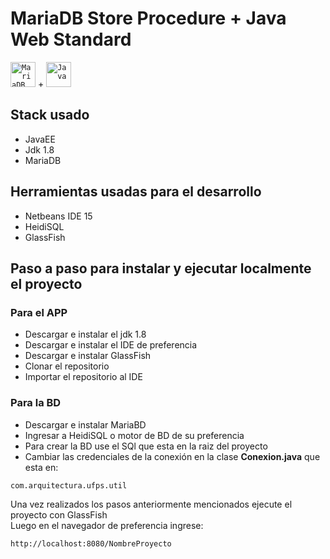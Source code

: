 # MariaDB Store Procedure + Java Web Standard 
<code><img src="https://th.bing.com/th/id/R.e15d011fdfddb39db6df8efb30cc9248?rik=ypC%2bv1ziRsmSNg&pid=ImgRaw&r=0" width="40" height="40" title="MariaDB"></code> 
+
<code><img src="https://cdn-icons-png.flaticon.com/512/5968/5968282.png" width="40" height="40" title="Java"></code>

## Stack usado
- JavaEE 
- Jdk 1.8
- MariaDB

## Herramientas usadas para el desarrollo
- Netbeans IDE 15
- HeidiSQL
- GlassFish

## Paso a paso para instalar y ejecutar localmente el proyecto

### Para el APP
- Descargar e instalar el jdk 1.8
- Descargar e instalar el IDE de preferencia
- Descargar e instalar GlassFish 
- Clonar el repositorio 
- Importar el repositorio al IDE

### Para la BD
- Descargar e instalar MariaBD
- Ingresar a HeidiSQL o motor de BD de su preferencia
- Para crear la BD use el SQl que esta en la raiz del proyecto
- Cambiar las credenciales de la conexión en la clase __Conexion.java__ que esta en:
```
com.arquitectura.ufps.util
```

Una vez realizados los pasos anteriormente mencionados ejecute el proyecto con GlassFish
<br>
Luego en el navegador de preferencia ingrese:
```
http://localhost:8080/NombreProyecto
```
